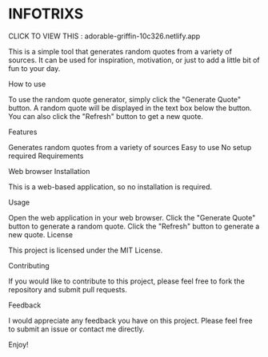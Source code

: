 # INFOTRIXS

CLICK TO VIEW THIS  :  adorable-griffin-10c326.netlify.app


This is a simple tool that generates random quotes from a variety of sources. It can be used for inspiration, motivation, or just to add a little bit of fun to your day.

How to use

To use the random quote generator, simply click the "Generate Quote" button. A random quote will be displayed in the text box below the button. You can also click the "Refresh" button to get a new quote.

Features

Generates random quotes from a variety of sources
Easy to use
No setup required
Requirements

Web browser
Installation

This is a web-based application, so no installation is required.

Usage

Open the web application in your web browser.
Click the "Generate Quote" button to generate a random quote.
Click the "Refresh" button to generate a new quote.
License

This project is licensed under the MIT License.

Contributing

If you would like to contribute to this project, please feel free to fork the repository and submit pull requests.

Feedback

I would appreciate any feedback you have on this project. Please feel free to submit an issue or contact me directly.

Enjoy!

